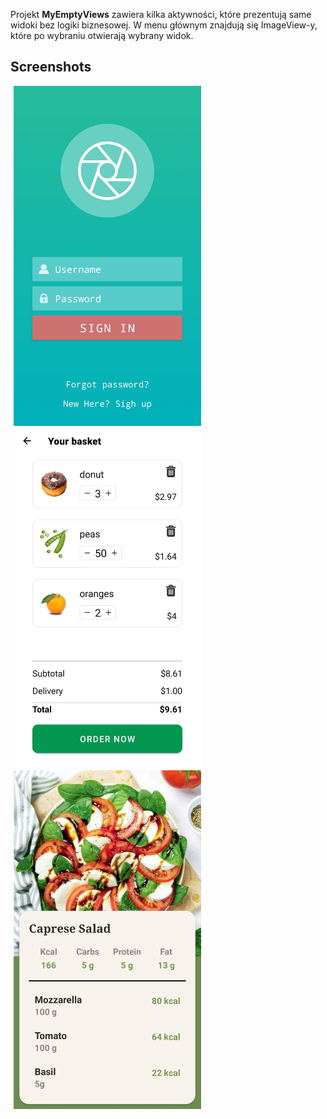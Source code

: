 Projekt **MyEmptyViews** zawiera kilka aktywności, które prezentują same widoki bez logiki biznesowej. W menu głównym znajdują się ImageView-y, które po wybraniu otwierają wybrany widok.

## **Screenshots**
<img width="300" style="margin:0px 0px 0px 5px" src="https://github.com/anddev404/MyEmptyViews/blob/main/app/src/main/res/drawable/screenshot_login_activity.jpg?raw=true"><img width="300"  style="margin:0px 0px 0px 5px" src="https://github.com/anddev404/MyEmptyViews/blob/main/app/src/main/res/drawable/screenshot_basket_activity.jpg?raw=true"><img width="300"  style="margin:0px 0px 0px 5px" src="https://github.com/anddev404/MyEmptyViews/blob/main/app/src/main/res/drawable/screenshot_calorie_counter_activity.jpg?raw=true">
